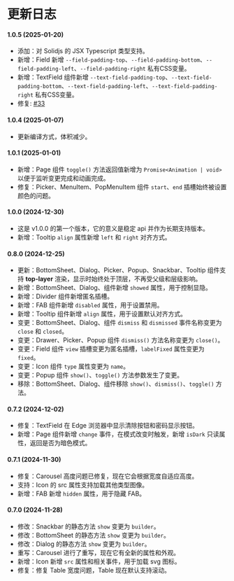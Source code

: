 # 更新日志

#### 1.0.5 (2025-01-20)

- 添加：对 Solidjs 的 JSX Typescript 类型支持。
- 新增：Field 新增 `--field-padding-top`、`--field-padding-bottom`、`--field-padding-left`、`--field-padding-right` 私有CSS变量。
- 新增：TextField 组件新增 `--text-field-padding-top`、`--text-field-padding-bottom`、`--text-field-padding-left`、`--text-field-padding-right` 私有CSS变量。
- 修复: [#33](https://github.com/apprat/sober/issues/33)

#### 1.0.4 (2025-01-07)

- 更新编译方式，体积减少。

#### 1.0.1 (2025-01-01)

- 新增：Page 组件 `toggle()` 方法返回值新增为 `Promise<Animation | void>` 以便于监听变更完成和动画完成。
- 修复：Picker、MenuItem、PopMenuItem 组件 `start`、`end` 插槽始终被设置颜色的问题。

#### 1.0.0 (2024-12-30)

- 这是 v1.0.0 的第一个版本，它的意义是稳定 api 并作为长期支持版本。
- 新增：Tooltip `align` 属性新增 `left` 和 `right` 对齐方式。

#### 0.8.0 (2024-12-25)

- 更新：BottomSheet、Dialog、Picker、Popup、Snackbar、Tooltip 组件支持 **top-layer** 渲染，显示时始终处于顶层，不再受父级和层级影响。
- 新增：BottomSheet、Dialog、组件新增 `showed` 属性，用于控制显隐。
- 新增：Divider 组件新增匿名插槽。
- 新增：FAB 组件新增 `disabled` 属性，用于设置禁用。
- 新增：Tooltip 组件新增 `align` 属性，用于设置默认对齐方式。
- 变更：BottomSheet、Dialog、组件 `dismiss` 和 `dismissed` 事件名称变更为 `close` 和 `closed`。
- 变更：Drawer、Picker、Popup 组件 `dismiss()` 方法名称变更为 `close()`。
- 变更：Field 组件 `view` 插槽变更为匿名插槽，`labelFixed` 属性变更为 `fixed`。
- 变更：Icon 组件 `type` 属性变更为 `name`。
- 变更：Popup 组件 `show()`、`toggle()` 方法参数发生了变更。
- 移除：BottomSheet、Dialog、组件移除 `show()`、`dismiss()`、`toggle()` 方法。

#### 0.7.2 (2024-12-02)

- 修复：TextField 在 Edge 浏览器中显示清除按钮和密码显示按钮。
- 新增：Page 组件新增 `change` 事件，在模式改变时触发，新增 `isDark` 只读属性，返回是否为暗色模式。

#### 0.7.1 (2024-11-30)

- 修复：Carousel 高度问题已修复，现在它会根据宽度自适应高度。
- 支持：Icon 的 src 属性支持加载其他类型图像。
- 新增：FAB 新增 `hidden` 属性，用于隐藏 FAB。

#### 0.7.0 (2024-11-28)

- 修改：Snackbar 的静态方法 `show` 变更为 `builder`。
- 修改：BottomSheet 的静态方法 `show` 变更为 `builder`。
- 修改：Dialog 的静态方法 `show` 变更为 `builder`。
- 重写：Carousel 进行了重写，现在它有全新的属性和外观。
- 新增：Icon 新增 `src` 属性和相关事件，用于加载 svg 图标。
- 修复：修复 Table 宽度问题，Table 现在默认支持滚动。